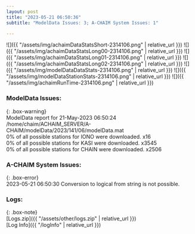 ```yaml
---
layout: post
title: "2023-05-21 06:50:36"
subtitle: "ModelData Issues: 3; A-CHAIM System Issues: 1"

---
```


![]({{ "/assets/img/achaimDataStatsShort-2314106.png" | relative_url }})
![]({{ "/assets/img/achaimDataStatsLong00-2314106.png" | relative_url }})
![]({{ "/assets/img/achaimDataStatsLong01-2314106.png" | relative_url }})
![]({{ "/assets/img/achaimDataStatsLong02-2314106.png" | relative_url }})
![]({{ "/assets/img/modelDataDataStats-2314106.png" | relative_url }})
![]({{ "/assets/img/modelDataStationStats-2314106.png" | relative_url }})
![]({{ "/assets/img/achaimRunTime-2314106.png" | relative_url }})


### ModelData Issues:  
  
{: .box-warning}  
 ModelData report for 21-May-2023 06:50:24   
 /home/chaim/ACHAIM_SERVER/A-CHAIM/modelData/2023/141/06/modelData.mat   
 0% of all possible stations for IONO were downloaded. x16   
 0% of all possible stations for KASI were downloaded. x3545   
 0% of all possible stations for CHAIN were downloaded. x2506   
  
### A-CHAIM System Issues:  
  
{: .box-error}  
2023-05-21 06:50:30 Conversion to logical from string is not possible.  

### Logs:  
  
{: .box-note}  
[Logs.zip]({{ "/assets/other/logs.zip" | relative_url }})  
[Log Info]({{ "/logInfo" | relative_url }})  
